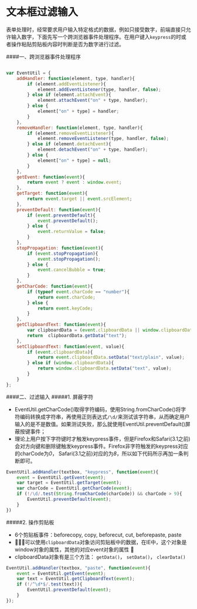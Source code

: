 # 文本框过滤输入
表单处理时，经常要求用户输入特定格式的数据，例如只接受数字，前端直接只允许输入数字，下面先写一个跨浏览器事件处理程序。在用户键入`keypress`的时或者操作粘贴剪贴板内容时判断是否为数字进行过滤。


####一、跨浏览器事件处理程序
```js

var EventUtil = {
    addHandler: function(element, type, handler){
        if (element.addEventListener){
            element.addEventListener(type, handler, false);
        } else if (element.attachEvent){
            element.attachEvent("on" + type, handler);
        } else {
            element["on" + type] = handler;
        }
    },
    removeHandler: function(element, type, handler){
        if (element.removeEventListener){
            element.removeEventListener(type, handler, false);
        } else if (element.detachEvent){
            element.detachEvent("on" + type, handler);
        } else {
            element["on" + type] = null;
        }
    },
    getEvent: function(event){
        return event ? event : window.event;
    },
    getTarget: function(event){
        return event.target || event.srcElement;
    },
    preventDefault: function(event){
        if (event.preventDefault){
            event.preventDefault();
        } else {
            event.returnValue = false;
        }
    },
    stopPropagation: function(event){
        if (event.stopPropagation){
            event.stopPropagation();
        } else {
            event.cancelBubble = true;
        }
    },
    getCharCode: function(event){
        if (typeof event.charCode == "number"){
            return event.charCode;
        } else {
            return event.keyCode;
        }
    },
    getClipboardText: function(event){
        var clipboardData = (event.clipboardData || window.clipboardData);
        return  clipboardData.getData("text");
    },
    setClipboardText: function(event, value){
        if (event.clipboardData){
            return event.clipboardData.setData("text/plain", value);
        } else if (window.clipboardData){
            return window.clipboardData.setData("text", value);
        }
    }
};
```

####二、过滤输入
#####1. 屏蔽字符
+ EventUtil.getCharCode()取得字符编码，使用String.fromCharCode()将字符编码转换成字符串，再使用正则表达式`/\d/`来测试该字符串，从而确定用户输入的是不是数值。如果测试失败，那么就使用EventUtil.preventDefault()屏蔽按键事件；
+ 理论上用户按下字符键时才触发keypress事件，但是Firefox和Safari(3.1之前)会对方向键和删除键触发keypress事件。Firefox非字符触发的keypress对应的charCode为*0*， Safari(3.1之前)对应的为*8*，所以如下代码所示再加一条判断即可。   

```js
EventUtil.addHandler(textbox, "keypress", function(event){
    event = EventUtil.getEvent(event);
    var target = EventUtil.getTarget(event);
    var charCode = EventUtil.getCharCode(event);
    if (!/\d/.test(String.fromCharCode(charCode)) && charCode > 9){
        EventUtil.preventDefault(event);
    }
})        
```
    
#####2. 操作剪贴板
+ 6个剪贴板事件：beforecopy, copy, beforecut, cut, beforepaste, paste
+ 􏱑􏱒􏱓可以使用`clipboardData`对象访问剪贴板中的数据，在IE中，这个对象是window对象的属性，其他的对应event对象的属性 􏰎
+ clipboardData对象有是三个方法： `getData()`， `setData()`， `clearData()`


```js
EventUtil.addHandler(textbox, "paste", function(event){
    event = EventUtil.getEvent(event);
    var text = EventUtil.getClipboardText(event);
    if (!/^\d*$/.test(text)){
        EventUtil.preventDefault(event);
    }
});

```





